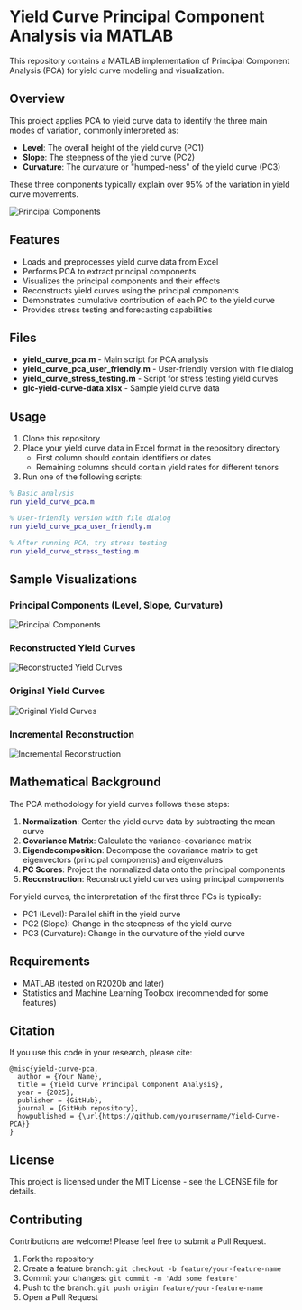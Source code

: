 # Yield Curve Principal Component Analysis via MATLAB

This repository contains a MATLAB implementation of Principal Component Analysis (PCA) for yield curve modeling and visualization.

## Overview

This project applies PCA to yield curve data to identify the three main modes of variation, commonly interpreted as:
- **Level**: The overall height of the yield curve (PC1)
- **Slope**: The steepness of the yield curve (PC2)
- **Curvature**: The curvature or "humped-ness" of the yield curve (PC3)

These three components typically explain over 95% of the variation in yield curve movements.

![Principal Components](images/principal_components.png)

## Features

- Loads and preprocesses yield curve data from Excel
- Performs PCA to extract principal components
- Visualizes the principal components and their effects
- Reconstructs yield curves using the principal components
- Demonstrates cumulative contribution of each PC to the yield curve
- Provides stress testing and forecasting capabilities

## Files

- **yield_curve_pca.m** - Main script for PCA analysis
- **yield_curve_pca_user_friendly.m** - User-friendly version with file dialog
- **yield_curve_stress_testing.m** - Script for stress testing yield curves
- **glc-yield-curve-data.xlsx** - Sample yield curve data

## Usage

1. Clone this repository
2. Place your yield curve data in Excel format in the repository directory
   - First column should contain identifiers or dates
   - Remaining columns should contain yield rates for different tenors
3. Run one of the following scripts:

```matlab
% Basic analysis
run yield_curve_pca.m

% User-friendly version with file dialog
run yield_curve_pca_user_friendly.m

% After running PCA, try stress testing
run yield_curve_stress_testing.m
```

## Sample Visualizations

### Principal Components (Level, Slope, Curvature)
![Principal Components](images/principal_components.png)

### Reconstructed Yield Curves
![Reconstructed Yield Curves](images/reconstructed_curves.png)

### Original Yield Curves
![Original Yield Curves](images/original_curves.png)

### Incremental Reconstruction
![Incremental Reconstruction](images/incremental_reconstruction.png)

## Mathematical Background

The PCA methodology for yield curves follows these steps:

1. **Normalization**: Center the yield curve data by subtracting the mean curve
2. **Covariance Matrix**: Calculate the variance-covariance matrix
3. **Eigendecomposition**: Decompose the covariance matrix to get eigenvectors (principal components) and eigenvalues
4. **PC Scores**: Project the normalized data onto the principal components
5. **Reconstruction**: Reconstruct yield curves using principal components

For yield curves, the interpretation of the first three PCs is typically:
- PC1 (Level): Parallel shift in the yield curve
- PC2 (Slope): Change in the steepness of the yield curve
- PC3 (Curvature): Change in the curvature of the yield curve

## Requirements

- MATLAB (tested on R2020b and later)
- Statistics and Machine Learning Toolbox (recommended for some features)

## Citation

If you use this code in your research, please cite:

```
@misc{yield-curve-pca,
  author = {Your Name},
  title = {Yield Curve Principal Component Analysis},
  year = {2025},
  publisher = {GitHub},
  journal = {GitHub repository},
  howpublished = {\url{https://github.com/yourusername/Yield-Curve-PCA}}
}
```

## License

This project is licensed under the MIT License - see the LICENSE file for details.

## Contributing

Contributions are welcome! Please feel free to submit a Pull Request.

1. Fork the repository
2. Create a feature branch: `git checkout -b feature/your-feature-name`
3. Commit your changes: `git commit -m 'Add some feature'`
4. Push to the branch: `git push origin feature/your-feature-name`
5. Open a Pull Request
